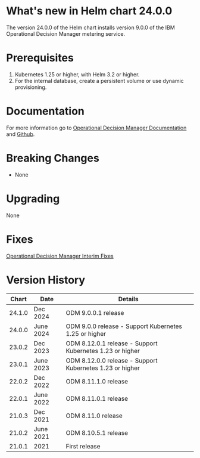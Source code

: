 # What's new in Helm chart 24.0.0
The version 24.0.0 of the Helm chart installs version 9.0.0 of the IBM Operational Decision Manager metering service.

# Prerequisites
1. Kubernetes 1.25 or higher, with Helm 3.2 or higher.
2. For the internal database, create a persistent volume or use dynamic provisioning.

# Documentation
For more information go to [Operational Decision Manager Documentation](https://www.ibm.com/docs/en/odm/9.0.0?topic=kubernetes-licensing-metering) and [Github](https://github.com/ODMDev/decisions-metering).

# Breaking Changes
* None

# Upgrading
None

# Fixes
[Operational Decision Manager Interim Fixes](http://www.ibm.com/support/docview.wss?uid=swg21640630)

# Version History
| Chart  | Date      | Details                                                  |
|--------|-----------|----------------------------------------------------------|
| 24.1.0 | Dec 2024  | ODM 9.0.0.1 release   |
| 24.0.0 | June 2024 | ODM 9.0.0 release - Support Kubernetes 1.25 or higher    |
| 23.0.2 | Dec 2023  | ODM 8.12.0.1 release - Support Kubernetes 1.23 or higher |
| 23.0.1 | June 2023 | ODM 8.12.0.0 release - Support Kubernetes 1.23 or higher |
| 22.0.2 | Dec 2022  | ODM 8.11.1.0 release                                     |
| 22.0.1 | June 2022 | ODM 8.11.0.1 release                                     |
| 21.0.3 | Dec 2021  | ODM 8.11.0 release                                       |
| 21.0.2 | June 2021 | ODM 8.10.5.1 release                                     |
| 21.0.1 | 2021      | First release                                            |
